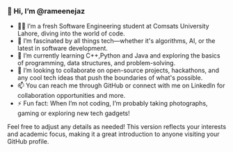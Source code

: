 ### 👋 Hi, I’m @rameenejaz

- 🧑‍💻 I’m a fresh Software Engineering student at Comsats University Lahore, diving into the world of code.
- 👀 I’m fascinated by all things tech—whether it's algorithms, AI, or the latest in software development.
- 🌱 I’m currently learning C++,Python and Java and exploring the basics of programming, data structures, and problem-solving.
- 💞️ I’m looking to collaborate on open-source projects, hackathons, and any cool tech ideas that push the boundaries of what's possible.
- 📫 You can reach me through GitHub or connect with me on LinkedIn for collaboration opportunities and more.
- ⚡ Fun fact: When I’m not coding, I’m probably taking photographs, gaming or exploring new tech gadgets!

Feel free to adjust any details as needed! This version reflects your interests and academic focus, making it a great introduction to anyone visiting your GitHub profile.
